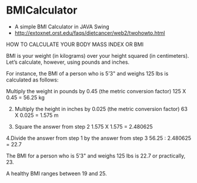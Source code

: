 # BMICalculator
- A simple BMI Calculator in JAVA Swing
- http://extoxnet.orst.edu/faqs/dietcancer/web2/twohowto.html

HOW TO CALCULATE YOUR BODY MASS INDEX OR BMI

BMI is your weight (in kilograms) over your height squared (in centimeters). Let’s calculate, however, using pounds and inches.

For instance, the BMI of a person who is 5’3" and weighs 125 lbs is calculated as follows:

Multiply the weight in pounds by 0.45 (the metric conversion factor)
125 X 0.45 = 56.25 kg


2. Multiply the height in inches by 0.025 (the metric conversion factor)
63 X 0.025 = 1.575 m


3. Square the answer from step 2
1.575 X 1.575 = 2.480625


4.Divide the answer from step 1 by the answer from step 3
56.25 : 2.480625 = 22.7


The BMI for a person who is 5’3" and weighs 125 lbs is 22.7 or practically, 23.


A healthy BMI ranges between 19 and 25.